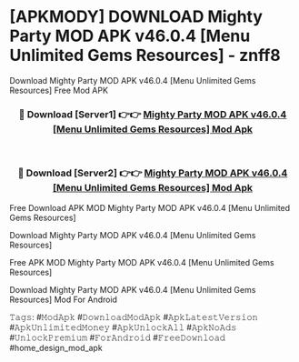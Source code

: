 # [APKMODY] DOWNLOAD Mighty Party MOD APK v46.0.4 [Menu Unlimited Gems Resources] - znff8
Download Mighty Party MOD APK v46.0.4 [Menu Unlimited Gems Resources] Free Mod APK

<div align="center">
<h3>🔴 Download [Server1] 👉👉 <a href="https://apk-comot.site?title=Mighty_Party_MOD_APK_v46.0.4_[Menu_Unlimited_Gems_Resources]">Mighty Party MOD APK v46.0.4 [Menu Unlimited Gems Resources] Mod Apk</a></h3><br>

<h3>🔴 Download [Server2] 👉👉 <a href="https://apk-comot.site?title=Mighty_Party_MOD_APK_v46.0.4_[Menu_Unlimited_Gems_Resources]">Mighty Party MOD APK v46.0.4 [Menu Unlimited Gems Resources] Mod Apk</a></h3>
</div>


Free Download APK MOD Mighty Party MOD APK v46.0.4 [Menu Unlimited Gems Resources]

Download Mighty Party MOD APK v46.0.4 [Menu Unlimited Gems Resources] 

Free APK MOD Mighty Party MOD APK v46.0.4 [Menu Unlimited Gems Resources] 

Download Mighty Party MOD APK v46.0.4 [Menu Unlimited Gems Resources] Mod For Android

𝚃𝚊𝚐𝚜: #𝙼𝚘𝚍𝙰𝚙𝚔 #𝙳𝚘𝚠𝚗𝚕𝚘𝚊𝚍𝙼𝚘𝚍𝙰𝚙𝚔 #𝙰𝚙𝚔𝙻𝚊𝚝𝚎𝚜𝚝𝚅𝚎𝚛𝚜𝚒𝚘𝚗 #𝙰𝚙𝚔𝚄𝚗𝚕𝚒𝚖𝚒𝚝𝚎𝚍𝙼𝚘𝚗𝚎𝚢 #𝙰𝚙𝚔𝚄𝚗𝚕𝚘𝚌𝚔𝙰𝚕𝚕 #𝙰𝚙𝚔𝙽𝚘𝙰𝚍𝚜 #𝚄𝚗𝚕𝚘𝚌𝚔𝙿𝚛𝚎𝚖𝚒𝚞𝚖 #𝙵𝚘𝚛𝙰𝚗𝚍𝚛𝚘𝚒𝚍 #𝙵𝚛𝚎𝚎𝙳𝚘𝚠𝚗𝚕𝚘𝚊𝚍 #home_design_mod_apk